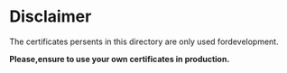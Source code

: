 # Disclaimer

The certificates persents in this directory are only used fordevelopment.

**Please,ensure to use your own certificates in production.**
